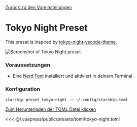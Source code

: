 [Zurück zu den Voreinstellungen](./README.md#pastel-powerline)

# Tokyo Night Preset

This preset is inspired by [tokyo-night-vscode-theme](https://github.com/enkia/tokyo-night-vscode-theme).

![Screenshot of Tokyo Night preset](/presets/img/tokyo-night.png)

### Voraussetzungen

- Eine [Nerd Font](https://www.nerdfonts.com/) installiert und aktiviert in deinem Terminal

### Konfiguration

```sh
starship preset tokyo-night -o ~/.config/starship.toml
```

[Zum Herunterladen der TOML Datei klicken](/presets/toml/tokyo-night.toml)

<<< @/.vuepress/public/presets/toml/tokyo-night.toml
